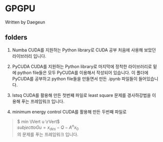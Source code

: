 # GPGPU
Written by Daegeun

## folders
1. Numba
CUDA를 지원하는 Python library로 CUDA 공부 처음에 사용해 보았던 라이브러리 입니다.

2. PyCUDA
CUDA를 지원하는 Python library로 마지막에 정착한 라이브러리로 밑에 python file들은 모두 PyCUDA를 이용해서 작성되어 있습니다. 
이 폴더에 PyCUDA를 공부하고 python file들을 만들면서 만든 .ipynb 파일들이 들어있습니다.

3. lstsq
CUDA를 활용해 만든 첫번쨰 파일로 least square 문제를 경사하강법을 이용해 푸는 프레임워크 입니다.

4. minimum energy control
CUDA를 활용해 만든 두번째 파일로 
> $   min     \lVert u \rVert$ <br> 
> $subject to Gu = x_{des} - Q - A^nx_0$ <br> 의 문제를 푸는 프레임워크 입니다.

